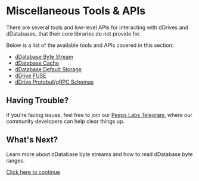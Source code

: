 # Miscellaneous Tools & APIs
There are several tools and low-level APIs for interacting with dDrives and dDatabases, that their core libraries do not provide for. 

Below is a list of the available tools and APIs covered in this section:
- [dDatabase Byte Stream](ddatabase-byte-stream.md)
- [dDatabase Cache](ddatabase-cache.md)
- [dDatabase Default Storage](ddatabase-default-storage.md)
- [dDrive FUSE](ddrive-fuse.md)
- [dDrive Protobuf/gRPC Schemas](ddrive-protobuf-grpc-schemas.md)

## Having Trouble?
If you're facing issues, feel free to join our [Peeps Labs Telegram](https://t.me/peepslabs), where our community developers can help clear things up.

## What's Next?
Learn more about dDatabase byte streams and how to read dDatabase byte ranges.

[Click here to continue](ddatabase-byte-stream.md)